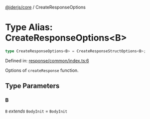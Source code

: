 [@jderjs/core](../README.md) / CreateResponseOptions

# Type Alias: CreateResponseOptions\<B\>

```ts
type CreateResponseOptions<B> = CreateResponseStructOptions<B>;
```

Defined in: [response/common/index.ts:6](https://github.com/jder-std/core.js/blob/fa0b9604b54acf53ee32ab0dac79b01444945478/package/src/response/common/index.ts#L6)

Options of `createResponse` function.

## Type Parameters

### B

`B` *extends* `BodyInit` = `BodyInit`
